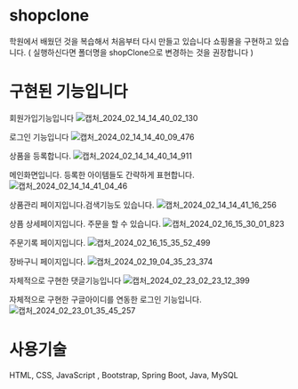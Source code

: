 

# shopclone

학원에서 배웠던 것을 복습해서 처음부터 다시 만들고 있습니다 
쇼핑몰을 구현하고 있습니다.
( 실행하신다면 폴더명을 shopClone으로 변경하는 것을 권장합니다 )




# 구현된 기능입니다

회원가입기능입니다
![캡처_2024_02_14_14_40_02_130](https://github.com/pcw1405/shopStudy/assets/130324807/182df279-b24f-4d41-be29-e54820c15882)

로그인 기능입니다
![캡처_2024_02_14_14_40_09_476](https://github.com/pcw1405/shopStudy/assets/130324807/c1ee31bd-4eb8-4d5e-8b5b-03dcddd93842)

상품을 등록합니다.
![캡처_2024_02_14_14_40_14_911](https://github.com/pcw1405/shopStudy/assets/130324807/3368b6ff-4ffd-4e51-b4f5-5b17ccc038a5)

메인화면입니다. 등록한 아이템들도 간략하게 표현합니다.
![캡처_2024_02_14_14_41_04_46](https://github.com/pcw1405/shopStudy/assets/130324807/c14bbca1-bec4-4c53-a5d1-f50f7ad4f216)


상품관리 페이지입니다.검색기능도 있습니다.
![캡처_2024_02_14_14_41_16_256](https://github.com/pcw1405/shopStudy/assets/130324807/685db011-9a81-4f37-828e-99f4b7a662ce)

상픔 상세페이지입니다. 주문을 할 수 있습니다.
![캡처_2024_02_16_15_30_01_823](https://github.com/pcw1405/shopStudy/assets/130324807/e809b5c3-a60e-418b-8d97-15c32bafc8b2)

주문기록 페이지입니다.
![캡처_2024_02_16_15_35_52_499](https://github.com/pcw1405/shopStudy/assets/130324807/4335d494-7acb-4b3e-93e4-1fc802355d90)

장바구니 페이지입니다. 
![캡처_2024_02_19_04_35_23_374](https://github.com/pcw1405/shopStudy/assets/130324807/571e2685-3fd9-4658-bfb0-b2da2d52f5ba)

자체적으로 구현한 댓글기능입니다 
![캡처_2024_02_23_02_23_12_399](https://github.com/pcw1405/shopStudy/assets/130324807/647dc08e-86bd-4057-8aa9-ef18e69968e7)


자체적으로 구현한 구글아이디를 연동한 로그인 기능입니다. 
![캡처_2024_02_23_01_35_45_257](https://github.com/pcw1405/shopStudy/assets/130324807/4ab1c891-4e1e-433b-a431-0fd2a6db33c4)






# 사용기술 

HTML, CSS, JavaScript , Bootstrap, Spring Boot, Java, MySQL
